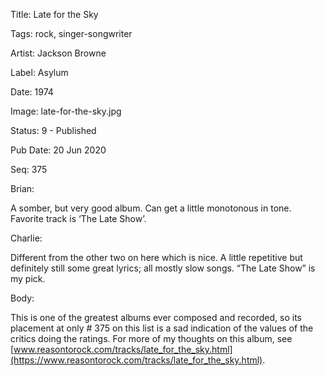 Title:  Late for the Sky

Tags:   rock, singer-songwriter

Artist: Jackson Browne

Label:  Asylum

Date:   1974

Image:  late-for-the-sky.jpg

Status: 9 - Published

Pub Date: 20 Jun 2020

Seq:    375

Brian: 

A somber, but very good album. Can get a little monotonous in tone. Favorite track is ‘The Late Show’. 


Charlie: 

Different from the other two on here which is nice. A little repetitive but definitely still some great lyrics; all mostly slow songs. “The Late Show” is my pick. 


Body: 

This is one of the greatest albums ever composed and recorded, so its placement at only # 375 on this list is a sad indication of the values of the critics doing the ratings. For more of my thoughts on this album, see [www.reasontorock.com/tracks/late_for_the_sky.html](https://www.reasontorock.com/tracks/late_for_the_sky.html).

